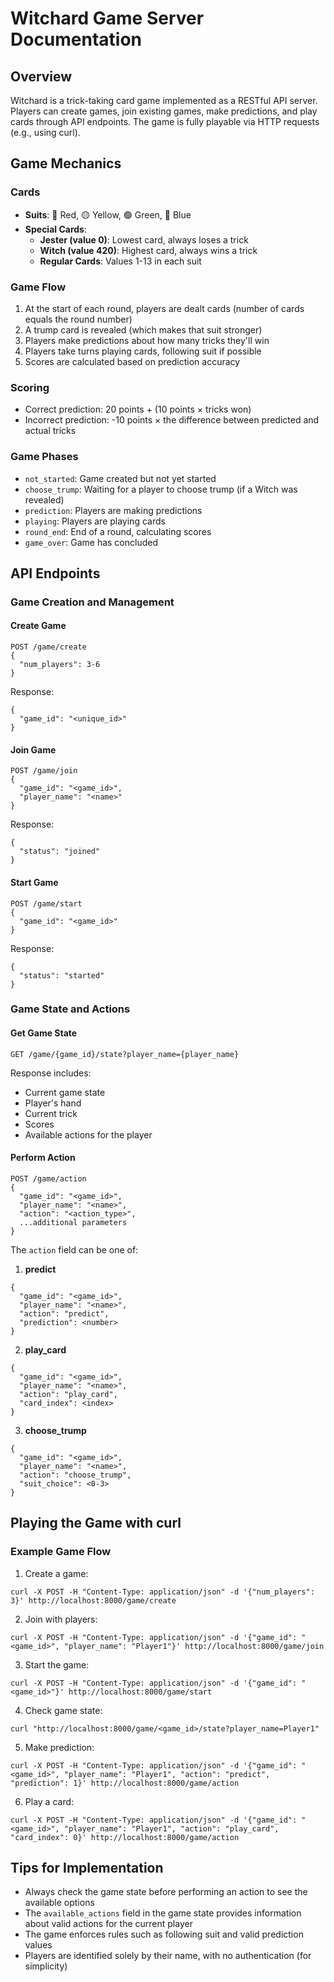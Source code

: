 # Witchard Game Server Documentation

## Overview

Witchard is a trick-taking card game implemented as a RESTful API server. Players can create games, join existing games, make predictions, and play cards through API endpoints. The game is fully playable via HTTP requests (e.g., using curl).

## Game Mechanics

### Cards
- **Suits**: 🔴 Red, 🟡 Yellow, 🟢 Green, 🔵 Blue
- **Special Cards**:
  - **Jester (value 0)**: Lowest card, always loses a trick
  - **Witch (value 420)**: Highest card, always wins a trick
  - **Regular Cards**: Values 1-13 in each suit

### Game Flow
1. At the start of each round, players are dealt cards (number of cards equals the round number)
2. A trump card is revealed (which makes that suit stronger)
3. Players make predictions about how many tricks they'll win
4. Players take turns playing cards, following suit if possible
5. Scores are calculated based on prediction accuracy

### Scoring
- Correct prediction: 20 points + (10 points × tricks won)
- Incorrect prediction: -10 points × the difference between predicted and actual tricks

### Game Phases
- `not_started`: Game created but not yet started
- `choose_trump`: Waiting for a player to choose trump (if a Witch was revealed)
- `prediction`: Players are making predictions
- `playing`: Players are playing cards
- `round_end`: End of a round, calculating scores
- `game_over`: Game has concluded

## API Endpoints

### Game Creation and Management

#### Create Game
```
POST /game/create
{
  "num_players": 3-6
}
```
Response:
```
{
  "game_id": "<unique_id>"
}
```

#### Join Game
```
POST /game/join
{
  "game_id": "<game_id>",
  "player_name": "<name>"
}
```
Response:
```
{
  "status": "joined"
}
```

#### Start Game
```
POST /game/start
{
  "game_id": "<game_id>"
}
```
Response:
```
{
  "status": "started"
}
```

### Game State and Actions

#### Get Game State
```
GET /game/{game_id}/state?player_name={player_name}
```
Response includes:
- Current game state
- Player's hand
- Current trick
- Scores
- Available actions for the player

#### Perform Action
```
POST /game/action
{
  "game_id": "<game_id>",
  "player_name": "<name>",
  "action": "<action_type>",
  ...additional parameters
}
```

The `action` field can be one of:

1. **predict**
```
{
  "game_id": "<game_id>",
  "player_name": "<name>",
  "action": "predict",
  "prediction": <number>
}
```

2. **play_card**
```
{
  "game_id": "<game_id>",
  "player_name": "<name>",
  "action": "play_card",
  "card_index": <index>
}
```

3. **choose_trump**
```
{
  "game_id": "<game_id>",
  "player_name": "<name>",
  "action": "choose_trump",
  "suit_choice": <0-3>
}
```

## Playing the Game with curl

### Example Game Flow

1. Create a game:
```
curl -X POST -H "Content-Type: application/json" -d '{"num_players": 3}' http://localhost:8000/game/create
```

2. Join with players:
```
curl -X POST -H "Content-Type: application/json" -d '{"game_id": "<game_id>", "player_name": "Player1"}' http://localhost:8000/game/join
```

3. Start the game:
```
curl -X POST -H "Content-Type: application/json" -d '{"game_id": "<game_id>"}' http://localhost:8000/game/start
```

4. Check game state:
```
curl "http://localhost:8000/game/<game_id>/state?player_name=Player1"
```

5. Make prediction:
```
curl -X POST -H "Content-Type: application/json" -d '{"game_id": "<game_id>", "player_name": "Player1", "action": "predict", "prediction": 1}' http://localhost:8000/game/action
```

6. Play a card:
```
curl -X POST -H "Content-Type: application/json" -d '{"game_id": "<game_id>", "player_name": "Player1", "action": "play_card", "card_index": 0}' http://localhost:8000/game/action
```

## Tips for Implementation

- Always check the game state before performing an action to see the available options
- The `available_actions` field in the game state provides information about valid actions for the current player
- The game enforces rules such as following suit and valid prediction values
- Players are identified solely by their name, with no authentication (for simplicity)
